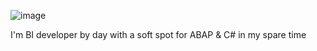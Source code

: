 ![image](https://64.media.tumblr.com/9ebdbea254e236a441fbfe37a8298b59/tumblr_mmwhrfPTtZ1qeqr5fo1_250.gifv)

I'm BI developer by day with a soft spot for ABAP & C# in my spare time



<!--
**atudor2/atudor2** is a ✨ _special_ ✨ repository because its `README.md` (this file) appears on your GitHub profile.

Here are some ideas to get you started:

- 🔭 I’m currently working on ...
- 🌱 I’m currently learning ...
- 👯 I’m looking to collaborate on ...
- 🤔 I’m looking for help with ...
- 💬 Ask me about ...
- 📫 How to reach me: ...
- 😄 Pronouns: ...
- ⚡ Fun fact: ...
-->
